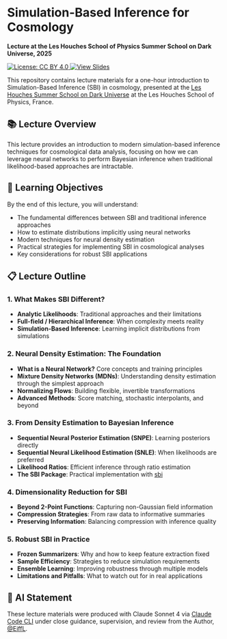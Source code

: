 # Simulation-Based Inference for Cosmology

**Lecture at the Les Houches School of Physics Summer School on Dark Universe, 2025**

<p align="left">
  <a href="https://creativecommons.org/licenses/by/4.0/" target="_blank">
    <img src="https://img.shields.io/badge/License-CC%20BY%204.0-lightgrey.svg" alt="License: CC BY 4.0">
  </a>
  <a href="https://flanusse.net/talks/LesHouches2025/" target="_blank">
    <img src="https://img.shields.io/badge/View-Slides-blue.svg" alt="View Slides">
  </a>
  <!-- <a href="https://github.com/EiffL/LesHouches2025/releases/latest/download/main.pdf" target="_blank">
    <img src="https://img.shields.io/badge/Download-PDF-red.svg" alt="Download PDF">
  </a> -->
</p>

This repository contains lecture materials for a one-hour introduction to Simulation-Based Inference (SBI) in cosmology, presented at the [Les Houches Summer School on Dark Universe](https://indico.iap.fr/event/25/) at the Les Houches School of Physics, France.

## 📚 Lecture Overview

This lecture provides an introduction to modern simulation-based inference techniques for cosmological data analysis, focusing on how we can leverage neural networks to perform Bayesian inference when traditional likelihood-based approaches are intractable.

## 🎯 Learning Objectives

By the end of this lecture, you will understand:
- The fundamental differences between SBI and traditional inference approaches
- How to estimate distributions implicitly using neural networks
- Modern techniques for neural density estimation
- Practical strategies for implementing SBI in cosmological analyses
- Key considerations for robust SBI applications

## 📋 Lecture Outline

### 1. **What Makes SBI Different?**
- **Analytic Likelihoods**: Traditional approaches and their limitations
- **Full-field / Hierarchical Inference**: When complexity meets reality
- **Simulation-Based Inference**: Learning implicit distributions from simulations

### 2. **Neural Density Estimation: The Foundation**
- **What is a Neural Network?** Core concepts and training principles
- **Mixture Density Networks (MDNs)**: Understanding density estimation through the simplest approach
- **Normalizing Flows**: Building flexible, invertible transformations
- **Advanced Methods**: Score matching, stochastic interpolants, and beyond

### 3. **From Density Estimation to Bayesian Inference**
- **Sequential Neural Posterior Estimation (SNPE)**: Learning posteriors directly
- **Sequential Neural Likelihood Estimation (SNLE)**: When likelihoods are preferred
- **Likelihood Ratios**: Efficient inference through ratio estimation
- **The SBI Package**: Practical implementation with [sbi](https://github.com/mackelab/sbi)

### 4. **Dimensionality Reduction for SBI**
- **Beyond 2-Point Functions**: Capturing non-Gaussian field information
- **Compression Strategies**: From raw data to informative summaries
- **Preserving Information**: Balancing compression with inference quality

### 5. **Robust SBI in Practice**
- **Frozen Summarizers**: Why and how to keep feature extraction fixed
- **Sample Efficiency**: Strategies to reduce simulation requirements
- **Ensemble Learning**: Improving robustness through multiple models
- **Limitations and Pitfalls**: What to watch out for in real applications


## 🧠 AI Statement

These lecture materials were produced with Claude Sonnet 4 via [Claude Code CLI](https://www.anthropic.com/claude-code) under close guidance, supervision, and review from the Author, [@EiffL](https://github.com/EiffL/).

